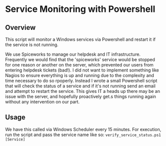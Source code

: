 Service Monitoring with Powershell
==================================

Overview
--------
This script will monitor a Windows services via Powershell and restart it if the service is not running.

We use Spiceworks to manage our helpdesk and IT infrastructure. Frequently we would find that the 'spiceworks' service would be stopped for one reason or another on the server, which prevented our users from entering helpdesk tickets (bad!).  I did not want to implement something like Nagios to ensure everything is up and running due to the complexity and time necessary to do so rpoperly.  Instead I wrote a small Powershell script that will check the status of a service and if it's not running send an email and attempt to restart the service. This gives IT a heads up there may be an issue with the server, and hopefully proactively get.s things running again without any intervention on our part.

Usage
-----
We have this called via Windows Scheduler every 15 minutes. For execution, run the script and pass the service name like so: `verify_service_status.ps1 [Service]`
